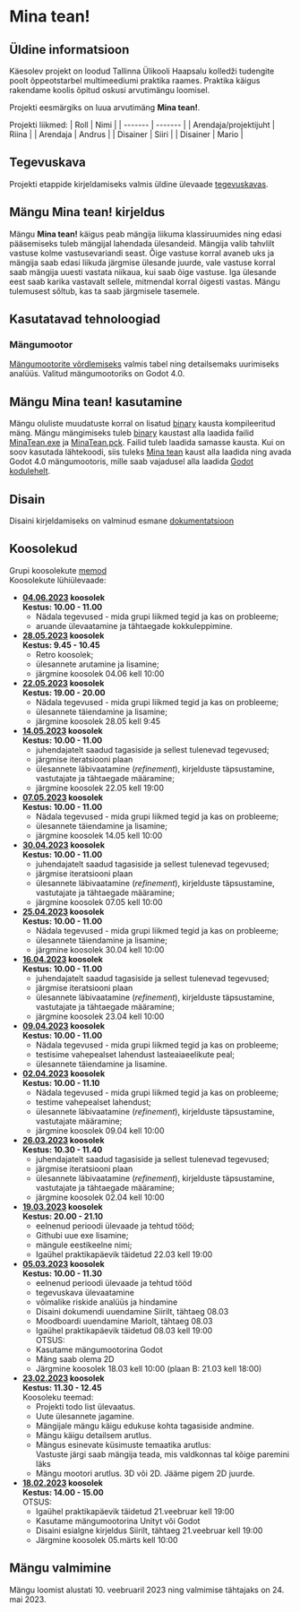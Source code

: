 # Mina tean!
## Üldine informatsioon
Käesolev projekt on loodud Tallinna Ülikooli Haapsalu kolledži tudengite poolt õppeotstarbel multimeediumi praktika raames. Praktika käigus rakendame koolis õpitud oskusi arvutimängu loomisel.

Projekti eesmärgiks on luua arvutimäng **Mina tean!**. 

Projekti liikmed:
| Roll | Nimi |
| ------- | ------- |
| Arendaja/projektijuht | Riina |
| Arendaja | Andrus | 
| Disainer | Siiri | 
| Disainer | Mario |

## Tegevuskava
Projekti etappide kirjeldamiseks valmis üldine ülevaade [tegevuskavas](https://github.com/tluhk/rif21-MM-praktika-3/blob/master/docs/Tegevuskava.md).
 
## Mängu Mina tean! kirjeldus
Mängu **Mina tean!** käigus peab mängija liikuma klassiruumides ning edasi pääsemiseks 
tuleb mängijal lahendada ülesandeid. Mängija valib tahvlilt vastuse kolme 
vastusevariandi seast. Õige vastuse korral avaneb uks ja mängija saab edasi liikuda
järgmise ülesande juurde, vale vastuse korral saab mängija uuesti vastata niikaua, kui saab
õige vastuse. Iga ülesande eest saab karika vastavalt sellele, mitmendal
korral õigesti vastas. Mängu tulemusest sõltub, kas ta saab järgmisele tasemele. 

## Kasutatavad tehnoloogiad
### Mängumootor
[Mängumootorite võrdlemiseks](https://github.com/tluhk/rif21-MM-praktika-3/blob/master/docs/Mangumootorid.md) valmis tabel ning detailsemaks uurimiseks analüüs. Valitud mängumootoriks on Godot 4.0. 

## Mängu Mina tean! kasutamine
Mängu oluliste muudatuste korral on lisatud [binary](https://github.com/tluhk/rif21-MM-praktika-3/blob/master/MinaTean/binary) kausta kompileeritud mäng. Mängu mängimiseks tuleb [binary](https://github.com/tluhk/rif21-MM-praktika-3/blob/master/MinaTean/binary) kaustast alla laadida failid [MinaTean.exe](https://github.com/tluhk/rif21-MM-praktika-3/blob/master/MinaTean/binary/MinaTean.exe) ja [MinaTean.pck](https://github.com/tluhk/rif21-MM-praktika-3/blob/master/MinaTean/binary/MinaTean.pck). Failid tuleb laadida samasse kausta. 
Kui on soov kasutada lähtekoodi, siis tuleks [Mina tean](https://github.com/tluhk/rif21-MM-praktika-3/blob/master/MinaTean/) kaust alla laadida ning avada Godot 4.0 mängumootoris, mille saab vajadusel alla laadida [Godot kodulehelt](https://godotengine.org/).

## Disain
Disaini kirjeldamiseks on valminud esmane [dokumentatsioon](/docs/DisainiPlaan.md)

## Koosolekud
Grupi koosolekute [memod](/docs/Koosolekud.md)<br>
Koosolekute lühiülevaade:
- **[04.06.2023](/docs/Koosolekud.md#04062023) koosolek** <br>
  **Kestus: 10.00 - 11.00** <br>
  - Nädala tegevused - mida grupi liikmed tegid ja kas on probleeme;<br>
  - aruande ülevaatamine ja tähtaegade kokkuleppimine. <br> 
- **[28.05.2023](/docs/Koosolekud.md#28052023) koosolek** <br>
  **Kestus: 9.45 - 10.45** <br>
  - Retro koosolek;<br>
  - ülesannete arutamine ja lisamine; <br> 
  - järgmine koosolek 04.06 kell 10:00 <br>
- **[22.05.2023](/docs/Koosolekud.md#22052023) koosolek** <br>
  **Kestus: 19.00 - 20.00** <br>
  - Nädala tegevused - mida grupi liikmed tegid ja kas on probleeme;<br>
  - ülesannete täiendamine ja lisamine; <br> 
  - järgmine koosolek 28.05 kell 9:45 <br>
- **[14.05.2023](/docs/Koosolekud.md#14052023) koosolek** <br>
  **Kestus: 10.00 - 11.00** <br>
  - juhendajatelt saadud tagasiside ja sellest tulenevad tegevused;<br>
  - järgmise iteratsiooni plaan<br>
  - ülesannete läbivaatamine (_refinement_), kirjelduste täpsustamine, vastutajate ja tähtaegade määramine;<br>
  - järgmine koosolek 22.05 kell 19:00 <br>
- **[07.05.2023](/docs/Koosolekud.md#07052023) koosolek** <br>
  **Kestus: 10.00 - 11.00** <br>
  - Nädala tegevused - mida grupi liikmed tegid ja kas on probleeme;<br>
  - ülesannete täiendamine ja lisamine; <br> 
  - järgmine koosolek 14.05 kell 10:00 <br>
- **[30.04.2023](/docs/Koosolekud.md#16042023) koosolek** <br>
  **Kestus: 10.00 - 11.00** <br>
  - juhendajatelt saadud tagasiside ja sellest tulenevad tegevused;<br>
  - järgmise iteratsiooni plaan<br>
  - ülesannete läbivaatamine (_refinement_), kirjelduste täpsustamine, vastutajate ja tähtaegade määramine;<br>
  - järgmine koosolek 07.05 kell 10:00 <br>
- **[25.04.2023](/docs/Koosolekud.md#25042023) koosolek** <br>
  **Kestus: 10.00 - 11.00** <br>
  - Nädala tegevused - mida grupi liikmed tegid ja kas on probleeme;<br>
  - ülesannete täiendamine ja lisamine; <br> 
  - järgmine koosolek 30.04 kell 10:00 <br>
- **[16.04.2023](/docs/Koosolekud.md#16042023) koosolek** <br>
  **Kestus: 10.00 - 11.00** <br>
  - juhendajatelt saadud tagasiside ja sellest tulenevad tegevused;<br>
  - järgmise iteratsiooni plaan<br>
  - ülesannete läbivaatamine (_refinement_), kirjelduste täpsustamine, vastutajate ja tähtaegade määramine;<br>
  - järgmine koosolek 23.04 kell 10:00 <br>
- **[09.04.2023](/docs/Koosolekud.md#09042023) koosolek** <br>
  **Kestus: 10.00 - 11.00** <br>
  - Nädala tegevused - mida grupi liikmed tegid ja kas on probleeme;<br>
  - testisime vahepealset lahendust lasteaiaeelikute peal;<br>
  - ülesannete täiendamine ja lisamine. <br>  
- **[02.04.2023](/docs/Koosolekud.md#02042023) koosolek** <br>
  **Kestus: 10.00 - 11.10** <br>
  - Nädala tegevused - mida grupi liikmed tegid ja kas on probleeme;<br>
  - testime vahepealset lahendust;<br>
  - ülesannete läbivaatamine (_refinement_), kirjelduste täpsustamine, vastutajate määramine;<br>
  - järgmine koosolek 09.04 kell 10:00 <br>  
- **[26.03.2023](/docs/Koosolekud.md#26032023) koosolek** <br>
  **Kestus: 10.30 - 11.40** <br>
  - juhendajatelt saadud tagasiside ja sellest tulenevad tegevused;<br>
  - järgmise iteratsiooni plaan<br>
  - ülesannete läbivaatamine (_refinement_), kirjelduste täpsustamine, vastutajate ja tähtaegade määramine;<br>
  - järgmine koosolek 02.04 kell 10:00 <br>  
- **[19.03.2023](/docs/Koosolekud.md#19032023) koosolek**<br>
**Kestus: 20.00 - 21.10**<br>
  - eelnenud perioodi ülevaade ja tehtud tööd;<br>
  - Githubi uue exe lisamine;<br>
  - mängule eestikeelne nimi;<br>
  - Igaühel praktikapäevik täidetud 22.03 kell 19:00<br>
- **[05.03.2023](/docs/Koosolekud.md#05032023) koosolek** <br>
**Kestus: 10.00 - 11.30** <br>
  - eelnenud perioodi ülevaade ja tehtud tööd
  - tegevuskava ülevaatamine
  - võimalike riskide analüüs ja hindamine
  - Disaini dokumendi uuendamine Siirilt, tähtaeg 08.03 <br>
  - Moodboardi uuendamine Mariolt, tähtaeg 08.03 <br>
  - Igaühel praktikapäevik täidetud 08.03 kell 19:00<br> 
  OTSUS:<br> 
  - Kasutame mängumootorina Godot<br>
  - Mäng saab olema 2D<br>
  - Järgmine koosolek 18.03 kell 10:00 (plaan B: 21.03 kell 18:00)<br>
- **[23.02.2023](/docs/Koosolekud.md#23022023) koosolek**<br>
**Kestus: 11.30 - 12.45** <br>
   Koosoleku teemad:<br>
   - Projekti todo list ülevaatus. <br>
   - Uute ülesannete jagamine. <br>
   - Mängijale mängu käigu edukuse kohta tagasiside andmine. <br>
   - Mängu käigu detailsem arutlus. <br>
   - Mängus esinevate küsimuste temaatika arutlus:<br>
    Vastuste järgi saab mängija teada, mis valdkonnas tal kõige paremini läks <br>
   - Mängu mootori arutlus. 3D või 2D. Jääme pigem 2D juurde.<br>
- **[18.02.2023](/docs/Koosolekud.md#18022023) koosolek**<br>
**Kestus: 14.00 - 15.00** <br>
  OTSUS:<br> 
  - Igaühel praktikapäevik täidetud 21.veebruar kell 19:00<br> 
  - Kasutame mängumootorina Unityt või Godot<br>
  - Disaini esialgne kirjeldus Siirilt, tähtaeg 21.veebruar kell 19:00 <br>
  - Järgmine koosolek 05.märts kell 10:00<br>


## Mängu valmimine
Mängu loomist alustati 10. veebruaril 2023 ning valmimise tähtajaks on 24. mai 2023. 
